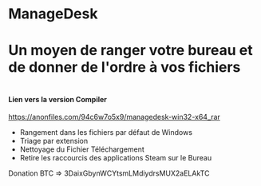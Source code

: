 # ManageDesk
<h1>Un moyen de ranger votre bureau et de donner de l'ordre à vos fichiers</h1>

<img src="https://cdn-141.anonfiles.com/h1xfw1o2x8/101445be-1640903676/Capture%20d%E2%80%99%C3%A9cran%202021-12-30%20232418.png" alt="" style="max-width:80%;">

<h4 align="left">Lien vers la version Compiler</h4>
<a href="https://anonfiles.com/94c6w7o5x9/managedesk-win32-x64_rar" >https://anonfiles.com/94c6w7o5x9/managedesk-win32-x64_rar</a>


<ul>
  <li>Rangement dans les fichiers par défaut de Windows</li>
  <li>Triage par extension</li>
  <li>Nettoyage du Fichier Téléchargement</li>
  <li>Retire les raccourcis des applications Steam sur le Bureau</li>
</ul>


<p>Donation BTC => 3DaixGbynWCYtsmLMdiydrsMUX2aELAkTC</p>
